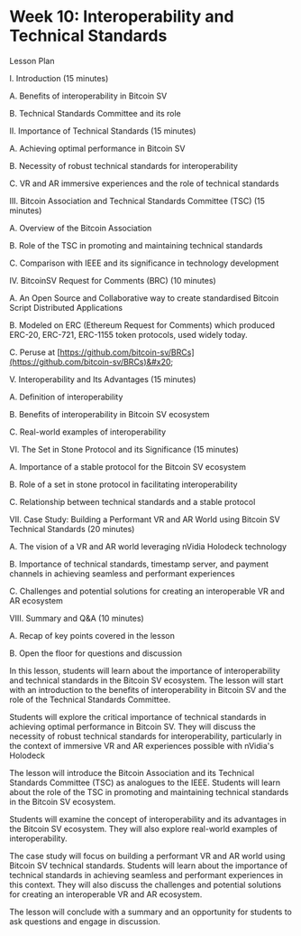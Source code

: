 # Week 10: Interoperability and Technical Standards

Lesson Plan&#x20;

&#x20;&#x20;

I. Introduction (15 minutes)&#x20;

A. Benefits of interoperability in Bitcoin SV&#x20;

B. Technical Standards Committee and its role&#x20;

&#x20;&#x20;

II. Importance of Technical Standards (15 minutes)&#x20;

A. Achieving optimal performance in Bitcoin SV&#x20;

B. Necessity of robust technical standards for interoperability&#x20;

C. VR and AR immersive experiences and the role of technical standards&#x20;

&#x20;&#x20;

III. Bitcoin Association and Technical Standards Committee (TSC) (15 minutes)&#x20;

A. Overview of the Bitcoin Association&#x20;

B. Role of the TSC in promoting and maintaining technical standards&#x20;

C. Comparison with IEEE and its significance in technology development&#x20;



IV. BitcoinSV Request for Comments (BRC) (10 minutes)

A. An Open Source and Collaborative way to create standardised Bitcoin Script Distributed Applications

B. Modeled on ERC (Ethereum Request for Comments) which produced ERC-20, ERC-721, ERC-1155 token protocols, used widely today.

C. Peruse at [https://github.com/bitcoin-sv/BRCs](https://github.com/bitcoin-sv/BRCs)&#x20;



V. Interoperability and Its Advantages (15 minutes)&#x20;

A. Definition of interoperability&#x20;

B. Benefits of interoperability in Bitcoin SV ecosystem&#x20;

C. Real-world examples of interoperability&#x20;



VI. The Set in Stone Protocol and its Significance (15 minutes)&#x20;

A. Importance of a stable protocol for the Bitcoin SV ecosystem&#x20;

B. Role of a set in stone protocol in facilitating interoperability&#x20;

C. Relationship between technical standards and a stable protocol

&#x20;&#x20;

VII. Case Study: Building a Performant VR and AR World using Bitcoin SV Technical Standards (20 minutes)&#x20;

A. The vision of a VR and AR world leveraging nVidia Holodeck technology&#x20;

B. Importance of technical standards, timestamp server, and payment channels in achieving seamless and performant experiences&#x20;

C. Challenges and potential solutions for creating an interoperable VR and AR ecosystem

&#x20;&#x20;

VIII. Summary and Q\&A (10 minutes)&#x20;

A. Recap of key points covered in the lesson&#x20;

B. Open the floor for questions and discussion&#x20;

&#x20;&#x20;

In this lesson, students will learn about the importance of interoperability and technical standards in the Bitcoin SV ecosystem. The lesson will start with an introduction to the benefits of interoperability in Bitcoin SV and the role of the Technical Standards Committee.&#x20;

&#x20;&#x20;

Students will explore the critical importance of technical standards in achieving optimal performance in Bitcoin SV. They will discuss the necessity of robust technical standards for interoperability, particularly in the context of immersive VR and AR experiences possible with nVidia's Holodeck

&#x20;&#x20;

The lesson will introduce the Bitcoin Association and its Technical Standards Committee (TSC) as analogues to the IEEE. Students will learn about the role of the TSC in promoting and maintaining technical standards in the Bitcoin SV ecosystem.&#x20;

&#x20;&#x20;

Students will examine the concept of interoperability and its advantages in the Bitcoin SV ecosystem. They will also explore real-world examples of interoperability.&#x20;

&#x20;&#x20;

The case study will focus on building a performant VR and AR world using Bitcoin SV technical standards. Students will learn about the importance of technical standards in achieving seamless and performant experiences in this context. They will also discuss the challenges and potential solutions for creating an interoperable VR and AR ecosystem.&#x20;

&#x20;&#x20;

The lesson will conclude with a summary and an opportunity for students to ask questions and engage in discussion.&#x20;

&#x20;&#x20;

&#x20;&#x20;

&#x20;

&#x20;
